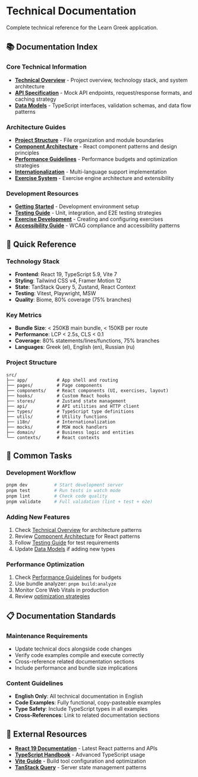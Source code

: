 # Technical Documentation

Complete technical reference for the Learn Greek application.

## 📚 Documentation Index

### Core Technical Information
- **[Technical Overview](overview.md)** - Project overview, technology stack, and system architecture
- **[API Specification](api-specification.md)** - Mock API endpoints, request/response formats, and caching strategy
- **[Data Models](data-models.md)** - TypeScript interfaces, validation schemas, and data flow patterns

### Architecture Guides
- **[Project Structure](../architecture/project-structure.md)** - File organization and module boundaries
- **[Component Architecture](../architecture/component-architecture.md)** - React component patterns and design principles
- **[Performance Guidelines](../architecture/performance.md)** - Performance budgets and optimization strategies
- **[Internationalization](../architecture/i18n-system.md)** - Multi-language support implementation
- **[Exercise System](../architecture/exercise-system.md)** - Exercise engine architecture and extensibility

### Development Resources
- **[Getting Started](../guides/getting-started.md)** - Development environment setup
- **[Testing Guide](../guides/testing-guide.md)** - Unit, integration, and E2E testing strategies
- **[Exercise Development](../guides/exercise-development.md)** - Creating and configuring exercises
- **[Accessibility Guide](../guides/accessibility.md)** - WCAG compliance and accessibility patterns

## 🎯 Quick Reference

### Technology Stack
- **Frontend**: React 19, TypeScript 5.9, Vite 7
- **Styling**: Tailwind CSS v4, Framer Motion 12
- **State**: TanStack Query 5, Zustand, React Context
- **Testing**: Vitest, Playwright, MSW
- **Quality**: Biome, 80% coverage (75% branches)

### Key Metrics
- **Bundle Size**: < 250KB main bundle, < 150KB per route
- **Performance**: LCP < 2.5s, CLS < 0.1
- **Coverage**: 80% statements/lines/functions, 75% branches
- **Languages**: Greek (el), English (en), Russian (ru)

### Project Structure
```
src/
├── app/           # App shell and routing
├── pages/         # Page components
├── components/    # React components (UI, exercises, layout)
├── hooks/         # Custom React hooks
├── stores/        # Zustand state management
├── api/           # API utilities and HTTP client
├── types/         # TypeScript type definitions
├── utils/         # Utility functions
├── i18n/          # Internationalization
├── mocks/         # MSW mock handlers
├── domain/        # Business logic and entities
└── contexts/      # React contexts
```

## 🔄 Common Tasks

### Development Workflow
```bash
pnpm dev          # Start development server
pnpm test         # Run tests in watch mode
pnpm lint         # Check code quality
pnpm validate     # Full validation (lint + test + e2e)
```

### Adding New Features
1. Check [Technical Overview](overview.md) for architecture patterns
2. Review [Component Architecture](../architecture/component-architecture.md) for React patterns
3. Follow [Testing Guide](../guides/testing-guide.md) for test requirements
4. Update [Data Models](data-models.md) if adding new types

### Performance Optimization
1. Check [Performance Guidelines](../architecture/performance.md) for budgets
2. Use bundle analyzer: `pnpm build:analyze`
3. Monitor Core Web Vitals in production
4. Review [optimization strategies](../architecture/performance.md#optimization-strategies)

## 📋 Documentation Standards

### Maintenance Requirements
- Update technical docs alongside code changes
- Verify code examples compile and execute correctly
- Cross-reference related documentation sections
- Include performance and bundle size implications

### Content Guidelines
- **English Only**: All technical documentation in English
- **Code Examples**: Fully functional, copy-pasteable examples
- **Type Safety**: Include TypeScript types in all examples
- **Cross-References**: Link to related documentation sections

## 🔗 External Resources

- **[React 19 Documentation](https://react.dev/)** - Latest React patterns and APIs
- **[TypeScript Handbook](https://www.typescriptlang.org/docs/)** - Advanced TypeScript usage
- **[Vite Guide](https://vitejs.dev/guide/)** - Build tool configuration and optimization
- **[TanStack Query](https://tanstack.com/query/latest)** - Server state management patterns